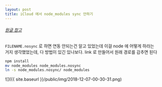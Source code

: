 ```yaml
---
layout: post
title: iCloud 에서 node_modules sync 안하기
---
```


###### [원글 참고](https://davidsword.ca/development/prevent-icloud-syncing-node_modules-folder/)

`FILENAME.nosync` 로 하면 연동 안되는건 알고 있었는데 이걸 node 에 어떻게 하라는거지 생각했었는데, 다 방법이 있긴 있나보다.
link 로 만들어서 원래 경로를 감추면 된다

```bash
npm install
mv node_modules node_modules.nosync
ln -s node_modules.nosync/ node_modules
```

![]({{ site.baseurl }}/public/img/2018-12-07-00-30-31.png)